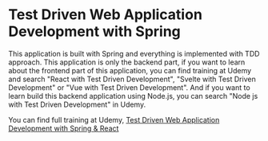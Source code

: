 # Test Driven Web Application Development with Spring

This application is built with Spring and everything is implemented with TDD approach.
This application is only the backend part, if you want to learn about the frontend part of this application, you can find training at Udemy and search "React with Test Driven Development", "Svelte with Test Driven Development" or "Vue with Test Driven Development".
And if you want to learn build this backend application using Node.js, you can search "Node js with Test Driven Development" in Udemy.

You can find full training at Udemy, [Test Driven Web Application Development with Spring & React](https://www.udemy.com/course/test-driven-web-application-development-with-spring-react/)